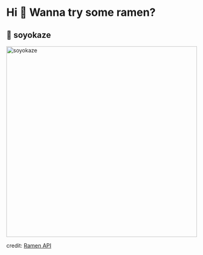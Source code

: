 
  <h1>Hi 👋 Wanna try some ramen?</h1>

  ## 🍜 soyokaze

  <img src=https://ramen-api.dev/images/soyokaze/soyokaze-001.jpg alt="soyokaze" width="500" height="auto"/>

  credit: [Ramen API](https://github.com/yusukebe/ramen-api)
  